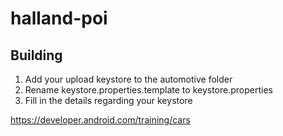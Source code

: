 # halland-poi

## Building
1. Add your upload keystore to the automotive folder
2. Rename keystore.properties.template to keystore.properties
3. Fill in the details regarding your keystore

https://developer.android.com/training/cars 
